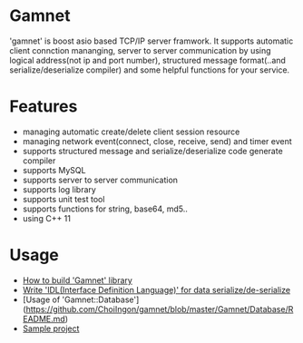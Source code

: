 # Gamnet

'gamnet' is boost asio based TCP/IP server framwork. It supports automatic client connction mananging, server to server communication by using logical address(not ip and port number), structured message format(..and serialize/deserialize compiler) and some helpful functions for your service.

# Features

- managing automatic create/delete client session resource
- managing network event(connect, close, receive, send) and timer event
- supports structured message and serialize/deserialize code generate compiler
- supports MySQL
- supports server to server communication
- supports log library
- supports unit test tool
- supports functions for string, base64, md5..
- using C++ 11

# Usage
- [How to build 'Gamnet' library](https://github.com/ChoiIngon/gamnet/blob/master/Gamnet/README.md)
- [Write 'IDL(Interface Definition Language)' for data serialize/de-serialize](https://github.com/ChoiIngon/gamnet/blob/master/idlc/README.md)
- [Usage of 'Gamnet::Database'] (https://github.com/ChoiIngon/gamnet/blob/master/Gamnet/Database/README.md)
- [Sample project](https://github.com/ChoiIngon/gamnet/tree/master/example)
